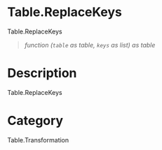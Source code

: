 ﻿# Table.ReplaceKeys
Table.ReplaceKeys
> _function (<code>table</code> as table, <code>keys</code> as list) as table_
# Description 
Table.ReplaceKeys

# Category 
Table.Transformation
